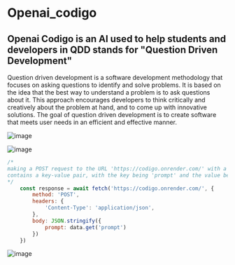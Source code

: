 # Openai_codigo

## Openai Codigo is an AI used to help students and developers in QDD stands for "Question Driven Development" 
Question driven development is a software development methodology that focuses on asking questions to identify and solve problems. It is based on the idea that the best way to understand a problem is to ask questions about it. This approach encourages developers to think critically and creatively about the problem at hand, and to come up with innovative solutions. The goal of question driven development is to create software that meets user needs in an efficient and effective manner.

 
![image](https://user-images.githubusercontent.com/53965169/229686566-66f5ff1b-35fb-45eb-aa55-e9eaee7f8675.png)


![image](https://user-images.githubusercontent.com/53965169/229687359-50afc707-a7e3-4ff6-8963-801a7f78616e.png)
``` javascript 
/*
making a POST request to the URL 'https://codigo.onrender.com/' with a body containing a JSON object. The JSON object
contains a key-value pair, with the key being 'prompt' and the value being the data from the 'data' variable
*/
    const response = await fetch('https://codigo.onrender.com/', {
        method: 'POST',
        headers: {
            'Content-Type': 'application/json',
        },
        body: JSON.stringify({
            prompt: data.get('prompt')
        })
    })
```

![image](https://user-images.githubusercontent.com/53965169/229688250-5d41388a-af81-48c9-a190-3602046b0c11.png)
